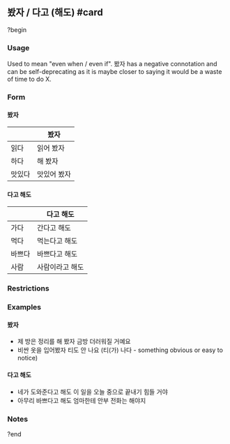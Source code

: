 ## 봤자 / 다고 (해도) #card
?begin
### Usage
Used to mean "even when / even if". 봤자 has a negative connotation and can be self-deprecating as it is maybe closer to saying it would be a waste of time to do X.
### Form
#### 봤자
|     | 봤자     |
| --- | ------ |
| 읽다  | 읽어 봤자  |
| 하다  | 해 봤자   |
| 맛있다 | 맛있어 봤자 |
#### 다고 해도
|     | 다고 해도    |
| --- | -------- |
| 가다  | 간다고 해도   |
| 먹다  | 먹는다고 해도  |
| 바쁘다 | 바쁘다고 해도  |
| 사람  | 사람이라고 해도 |
### Restrictions
### Examples
#### 봤자
* 제 방은 정리를 해 봤자 금방 더러워질 거예요
* 비싼 옷을 입어봤자 티도 안 나요 (티(가) 나다 - something obvious or easy to notice)
#### 다고 해도
* 네가 도와준다고 해도 이 일을 오늘 중으로 끝내기 힘들 거야
* 아무리 바쁘다고 해도 엄마한테 안부 전화는 해야지
### Notes
?end

